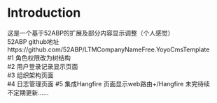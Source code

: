 # Introduction

这是一个基于52ABP的扩展及部分内容显示调整（个人感觉）  
52ABP github地址https://github.com/52ABP/LTMCompanyNameFree.YoyoCmsTemplate  
#1 角色权限改为树结构  
#2 用户登录记录显示页面  
#3 组织架构页面  
#4 日志管理页面
#5 集成Hangfire  页面显示web路由+/Hangfire
未完待续  
不定期更新......
